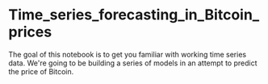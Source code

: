 # Time_series_forecasting_in_Bitcoin_prices
The goal of this notebook is to get you familiar with working time series data.  We're going to be building a series of models in an attempt to predict the price of Bitcoin.
